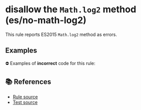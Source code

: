# disallow the `Math.log2` method (es/no-math-log2)

This rule reports ES2015 `Math.log2` method as errors.

## Examples

⛔ Examples of **incorrect** code for this rule:

<eslint-playground type="bad" code="/*eslint es/no-math-log2: error */
const n = Math.log2(value)
" />

## 📚 References

- [Rule source](https://github.com/mysticatea/eslint-plugin-es/blob/v2.0.0/lib/rules/no-math-log2.js)
- [Test source](https://github.com/mysticatea/eslint-plugin-es/blob/v2.0.0/tests/lib/rules/no-math-log2.js)
